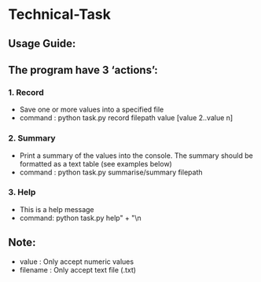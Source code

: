 # Technical-Task

## Usage Guide:
## The program have 3 ‘actions’:
### 1. Record
* Save one or more values into a specified file
* command : python task.py record filepath value [value 2..value n]

### 2. Summary
* Print a summary of the values into the console. The summary should be formatted as a text table (see examples below)
* command : python task.py summarise/summary filepath

### 3. Help
* This is a help message
* command: python task.py help" + "\n

## Note:
* value : Only accept numeric values
* filename : Only accept text file (.txt)
